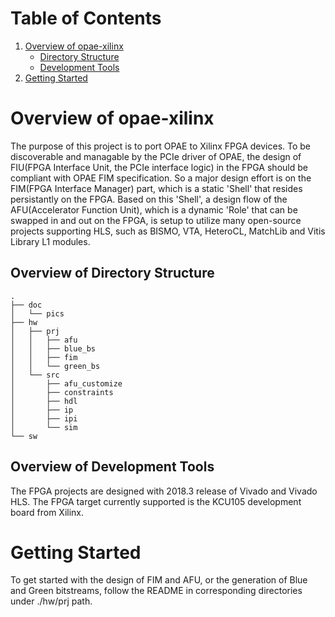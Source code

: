 <span style="display: inline-block;">

# Table of Contents
1. [Overview of opae-xilinx](#overviewopaex)
    - [Directory Structure](#overviewdirstr)
    - [Development Tools](#overviewdevtools)
2. [Getting Started](#gettingstarted)

<a name="overviewopaex"></a>
# Overview of opae-xilinx
The purpose of this project is to port OPAE to Xilinx FPGA devices. To be discoverable and managable by the PCIe driver of OPAE, the design of FIU(FPGA Interface Unit, the PCIe interface logic) in the FPGA should be compliant with OPAE FIM specification. So a major design effort is on the FIM(FPGA Interface Manager) part, which is a static 'Shell' that resides persistantly on the FPGA. Based on this 'Shell', a design flow of the AFU(Accelerator Function Unit), which is a dynamic 'Role' that can be swapped in and out on the FPGA, is setup to utilize many open-source projects supporting HLS, such as BISMO, VTA, HeteroCL, MatchLib and Vitis Library L1 modules.

<a name="overviewdirstr"></a>
## Overview of Directory Structure
```
.
├── doc
│   └── pics
├── hw
│   ├── prj
│   │   ├── afu
│   │   ├── blue_bs
│   │   ├── fim
│   │   └── green_bs
│   └── src
│       ├── afu_customize
│       ├── constraints
│       ├── hdl
│       ├── ip
│       ├── ipi
│       └── sim
└── sw
```

<a name="overviewdevtools"></a>
## Overview of Development Tools
The FPGA projects are designed with 2018.3 release of Vivado and Vivado HLS.
The FPGA target currently supported is the KCU105 development board from Xilinx.

<a name="gettingstarted"></a>
# Getting Started
To get started with the design of FIM and AFU, or the generation of Blue and Green bitstreams, follow the README in corresponding directories under ./hw/prj path.
